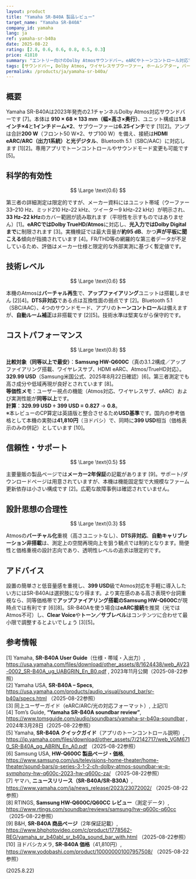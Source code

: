 ```yaml
---
layout: product
title: "Yamaha SR-B40A 製品レビュー"
target_name: "Yamaha SR-B40A"
company_id: yamaha
lang: ja
ref: yamaha-sr-b40a
date: 2025-08-22
rating: [2.8, 0.6, 0.6, 0.8, 0.5, 0.3]
price: 41810
summary: "エントリー向けのDolby Atmosサウンドバー。eARCやトーンコントロール対応で機能は充実する一方、Atmosはバーチャル実装でDTS非対応。音声明瞭感はやや平板になりやすい傾向です。"
tags: [サウンドバー, Dolby Atmos, ワイヤレスサブウーファー, ホームシアター, バーチャルサラウンド]
permalink: /products/ja/yamaha-sr-b40a/
---
```


## 概要

Yamaha SR-B40Aは2023年発売の2.1チャンネルDolby Atmos対応サウンドバーです [7]。本体は **910 × 68 × 133 mm（幅×高さ×奥行）**、ユニット構成は**1.8インチ×4**と**1インチドーム×2**、サブウーファーは**6.25インチ**です [1][2]。アンプは合計**200 W**（フロント50 W×2、サブ100 W）を備え、接続は**HDMI eARC/ARC（出力1系統）**と**光デジタル**、Bluetooth 5.1（SBC/AAC）に対応します [1][2]。専用アプリでトーンコントロールやサウンドモード変更も可能です [5]。

## 科学的有効性

$$ \Large \text{0.6} $$

第三者の詳細測定は限定的ですが、メーカー資料にはユニット帯域（ウーファー33–210 Hz、ミッド210 Hz–22 kHz、ツイーター9 kHz–22 kHz）が明示され、**33 Hz–22 kHz**のカバー範囲が読み取れます（平坦性を示すものではありません）[1]。**eARCではDolby TrueHD/Atmos**に対応し、**光入力ではDolby Digitalまで**に制限されます [3]。実機検証では最大音量が**約95 dB**、かつ**声が平板に聞こえる**傾向が指摘されています [4]。FR/THD等の網羅的な第三者データが不足しているため、評価はメーカー仕様と限定的な外部実測に基づく暫定値です。

## 技術レベル

$$ \Large \text{0.6} $$

本機のAtmosは**バーチャル再生**で、**アップファイアリング**ユニットは搭載しません [2][4]。**DTS非対応**である点は互換性面の弱点です [2]。Bluetooth 5.1（SBC/AAC）、4つのサウンドモード、アプリの**トーンコントロール**は備えますが、**自動ルーム補正**は非搭載です [2][5]。技術水準は堅実ながら保守的です。

## コストパフォーマンス

$$ \Large \text{0.8} $$

**比較対象（同等以上で最安）**：**Samsung HW-Q600C**（真の3.1.2構成／アップファイアリング搭載、ワイヤレスサブ、HDMI eARC、Atmos/TrueHD対応）。**329.99 USD**（Samsung米国公式、2025年8月22日確認）[6]。第三者測定でも高さ成分や低域再現が良好とされています [8]。  
**等価性メモ**：ユーザー視点の機能（Atmos対応、ワイヤレスサブ、eARC）および実測性能が**同等以上**です。  
**計算**：**329.99 USD ÷ 399 USD = 0.827** → **0.8**。  
※本レビューのCP算定は英語版と整合させるため**USD基準**です。国内の参考価格として本機の実勢は**41,810円**（ヨドバシ）で、同時に**399 USD**相当（価格表示のみの併記）としています [10]。

## 信頼性・サポート

$$ \Large \text{0.5} $$

主要量販の製品ページでは**メーカー2年保証**の記載があります [9]。サポート/ダウンロードページは用意されていますが、本機は機能固定型で大規模なファーム更新依存は小さい構成です [2]。広範な故障事例は確認されていません。

## 設計思想の合理性

$$ \Large \text{0.3} $$

Atmosの**バーチャル化**重視（高さユニットなし）、**DTS非対応**、**自動キャリブレーション非搭載**は、測定上の空間再現向上を狙う観点では制約となります。簡便性と価格重視の設計志向であり、透明性レベルの追求は限定的です。

## アドバイス

設置の簡単さと低音量感を重視し、**399 USD**級でAtmos対応を手軽に導入したい方にはSR-B40Aは選択肢になり得ます。より実在感のある高さ表現や台詞重視なら、同等価格帯で**アップファイアリング搭載のSamsung HW-Q600C**が現時点では有利です [6][8]。SR-B40Aを使う場合は**eARC接続**を推奨（光ではAtmos不可）し、**Clear Voice**や**トーン／サブレベル**はコンテンツに合わせて最小限で調整するとよいでしょう [3][5]。

## 参考情報

[1] Yamaha, **SR-B40A User Guide**（仕様・帯域・入出力）, https://usa.yamaha.com/files/download/other_assets/8/1624438/web_AV23-0002_SR-B40A_ug_UABGRIN_En_B0.pdf , 2023年11月公開（2025-08-22参照）  
[2] Yamaha USA, **SR-B40A – Specs**, https://usa.yamaha.com/products/audio_visual/sound_bar/sr-b40a/specs.html （2025-08-22参照）  
[3] 同上ユーザーガイド（eARC/ARC/光の対応フォーマット）, 上記[1]  
[4] Tom’s Guide, **“Yamaha SR-B40A soundbar review”**, https://www.tomsguide.com/audio/soundbars/yamaha-sr-b40a-soundbar , 2024年3月28日（2025-08-22参照）  
[5] Yamaha, **SR-B40A クイックガイド**（アプリのトーンコントロール説明）, https://jp.yamaha.com/files/download/other_assets/7/2142717/web_VGM6710_SR-B40A_qg_ABRIN_En_A0.pdf （2025-08-22参照）  
[6] Samsung USA, **HW-Q600C 製品ページ・価格**, https://www.samsung.com/us/televisions-home-theater/home-theater/sound-bars/q-series-3-1-2-ch-dolby-atmos-soundbar-w-q-symphony-hw-q600c-2023-hw-q600c-za/ （2025-08-22参照）  
[7] ヤマハ, **ニュースリリース（SR-B40A/SR-B30A）**, https://www.yamaha.com/ja/news_release/2023/23072002/ （2025-08-22参照）  
[8] RTINGS, **Samsung HW-Q600C/Q60CC レビュー**（測定データ）, https://www.rtings.com/soundbar/reviews/samsung/hw-q600c-q60cc （2025-08-22参照）  
[9] B&H, **SR-B40A 商品ページ**（2年保証記載）, https://www.bhphotovideo.com/c/product/1778562-REG/yamaha_sr_b40abl_sr_b40a_sound_bar_with.html （2025-08-22参照）  
[10] ヨドバシカメラ, **SR-B40A 価格**（41,810円）, https://www.yodobashi.com/product/100000001007957508/ （2025-08-22参照）

(2025.8.22)

